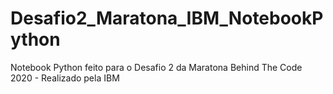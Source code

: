 # Desafio2_Maratona_IBM_NotebookPython
Notebook Python feito para o Desafio 2 da Maratona Behind The Code 2020 - Realizado pela IBM
